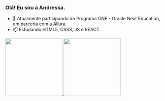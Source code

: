 ### Olá! Eu sou a Andressa.

- 🌱 Atualmente participando do Programa ONE - Oracle Next Education, em parceria com a Allura. 
- 📫 Estudando HTML5, CSS3, JS e REACT.

<div>
  <a href="https://github.com/andressafeijoo">
  <img height="180cm" src="https://github-readme-stats.vercel.app/api?username=andressafeijoo&show_icons=true&theme=dracula&include_all_commits=true&count_private=true"/>
  <img height="180cm" src="https://github-readme-stats.vercel.app/api/top-langs/?username=andressafeijoo&layout=compact&langs_count=16&theme=dracula"/>
</div>


